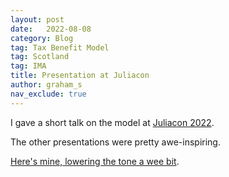 ```yaml
---
layout: post
date:   2022-08-08
category: Blog
tag: Tax Benefit Model
tag: Scotland
tag: IMA
title: Presentation at Juliacon
author: graham_s
nav_exclude: true
---
```


I gave a short talk on the model at [Juliacon 2022](https://juliacon.org/2022/). 

<!--more-->

The other presentations were pretty awe-inspiring. 

[Here's mine, lowering the tone a wee bit](https://pretalx.com/juliacon-2022/talk/KPRZAM/).



